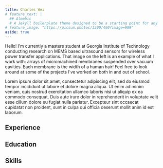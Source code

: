 ```yaml
---
title: Charles Wei
# feature_text: |
  ## Alembic
  # A Jekyll boilerplate theme designed to be a starting point for any Jekyll website
# feature_image: "https://picsum.photos/1300/400?image=989"
aside: true
---
```


Hello! I'm currently a masters student at Georgia Institute of Technology conducting research on MEMS based ultrasound sensors for wireless power transfer applications. That image on the left is an example of what I work with: arrays of micromachined membranes suspended over vacuum cavities. Each membrane is the width of a human hair! Feel free to look around at some of the projects I've worked on both in and out of school. 

Lorem ipsum dolor sit amet, consectetur adipiscing elit, sed do eiusmod tempor incididunt ut labore et dolore magna aliqua. Ut enim ad minim veniam, quis nostrud exercitation ullamco laboris nisi ut aliquip ex ea commodo consequat. Duis aute irure dolor in reprehenderit in voluptate velit esse cillum dolore eu fugiat nulla pariatur. Excepteur sint occaecat cupidatat non proident, sunt in culpa qui officia deserunt mollit anim id est laborum.

## Experience

## Education

## Skills
